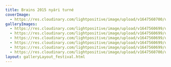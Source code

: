 ```yaml
---
title: Brains 2015 nyári turné
coverImage:
  - https://res.cloudinary.com/lightpositive/image/upload/v1647560700/uploads/Brains%202015%20ny%C3%A1ri%20turn%C3%A9/Brains-koncert7.jpg
galleryImages: 
  - https://res.cloudinary.com/lightpositive/image/upload/v1647560699/uploads/Brains%202015%20ny%C3%A1ri%20turn%C3%A9/Brains-koncert3.jpg
  - https://res.cloudinary.com/lightpositive/image/upload/v1647560699/uploads/Brains%202015%20ny%C3%A1ri%20turn%C3%A9/Brains-koncert4.jpg
  - https://res.cloudinary.com/lightpositive/image/upload/v1647560699/uploads/Brains%202015%20ny%C3%A1ri%20turn%C3%A9/Brains-koncert2.jpg
  - https://res.cloudinary.com/lightpositive/image/upload/v1647560699/uploads/Brains%202015%20ny%C3%A1ri%20turn%C3%A9/Brains-koncert9.jpg
  - https://res.cloudinary.com/lightpositive/image/upload/v1647560699/uploads/Brains%202015%20ny%C3%A1ri%20turn%C3%A9/00Brains-koncert.jpg
  - https://res.cloudinary.com/lightpositive/image/upload/v1647560700/uploads/Brains%202015%20ny%C3%A1ri%20turn%C3%A9/Brains-koncert7.jpg
layout: galleryLayout_festival.html
---
```


